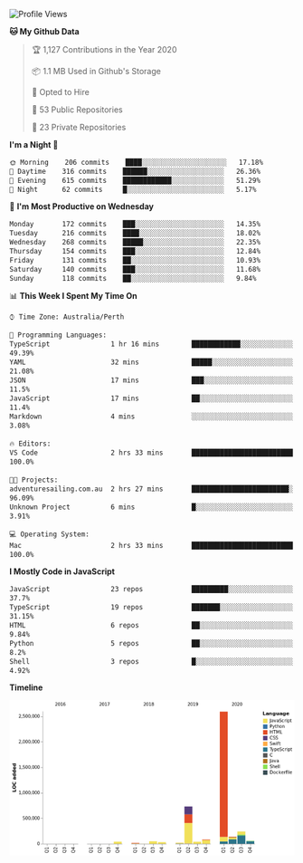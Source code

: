 <!--START_SECTION:waka-->
![Profile Views](http://img.shields.io/badge/Profile%20Views-0-blue)

**🐱 My Github Data** 

> 🏆 1,127 Contributions in the Year 2020
 > 
> 📦 1.1 MB Used in Github's Storage 
 > 
> 💼 Opted to Hire
 > 
> 📜 53 Public Repositories 
 > 
> 🔑 23 Private Repositories  

**I'm a Night 🦉** 

```text
🌞 Morning    206 commits    ████░░░░░░░░░░░░░░░░░░░░░   17.18% 
🌆 Daytime    316 commits    ██████░░░░░░░░░░░░░░░░░░░   26.36% 
🌃 Evening    615 commits    ████████████░░░░░░░░░░░░░   51.29% 
🌙 Night      62 commits     █░░░░░░░░░░░░░░░░░░░░░░░░   5.17%

```
📅 **I'm Most Productive on Wednesday** 

```text
Monday       172 commits    ███░░░░░░░░░░░░░░░░░░░░░░   14.35% 
Tuesday      216 commits    ████░░░░░░░░░░░░░░░░░░░░░   18.02% 
Wednesday    268 commits    █████░░░░░░░░░░░░░░░░░░░░   22.35% 
Thursday     154 commits    ███░░░░░░░░░░░░░░░░░░░░░░   12.84% 
Friday       131 commits    ██░░░░░░░░░░░░░░░░░░░░░░░   10.93% 
Saturday     140 commits    ███░░░░░░░░░░░░░░░░░░░░░░   11.68% 
Sunday       118 commits    ██░░░░░░░░░░░░░░░░░░░░░░░   9.84%

```


📊 **This Week I Spent My Time On** 

```text
⌚︎ Time Zone: Australia/Perth

💬 Programming Languages: 
TypeScript               1 hr 16 mins        ████████████░░░░░░░░░░░░░   49.39% 
YAML                     32 mins             █████░░░░░░░░░░░░░░░░░░░░   21.08% 
JSON                     17 mins             ███░░░░░░░░░░░░░░░░░░░░░░   11.5% 
JavaScript               17 mins             ██░░░░░░░░░░░░░░░░░░░░░░░   11.4% 
Markdown                 4 mins              ░░░░░░░░░░░░░░░░░░░░░░░░░   3.08%

🔥 Editors: 
VS Code                  2 hrs 33 mins       █████████████████████████   100.0%

🐱‍💻 Projects: 
adventuresailing.com.au  2 hrs 27 mins       ████████████████████████░   96.09% 
Unknown Project          6 mins              █░░░░░░░░░░░░░░░░░░░░░░░░   3.91%

💻 Operating System: 
Mac                      2 hrs 33 mins       █████████████████████████   100.0%

```

**I Mostly Code in JavaScript** 

```text
JavaScript               23 repos            █████████░░░░░░░░░░░░░░░░   37.7% 
TypeScript               19 repos            ███████░░░░░░░░░░░░░░░░░░   31.15% 
HTML                     6 repos             ██░░░░░░░░░░░░░░░░░░░░░░░   9.84% 
Python                   5 repos             ██░░░░░░░░░░░░░░░░░░░░░░░   8.2% 
Shell                    3 repos             █░░░░░░░░░░░░░░░░░░░░░░░░   4.92%

```


**Timeline**

![Chart not found](https://raw.githubusercontent.com/NWylynko/NWylynko/master/charts/bar_graph.png) 


<!--END_SECTION:waka-->
